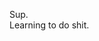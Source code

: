 Sup.<br>
Learning to do shit.

<!---
Ign0rant/Ign0rant is a ✨ special ✨ repository because its `README.md` (this file) appears on your GitHub profile.
You can click the Preview link to take a look at your changes.
--->
